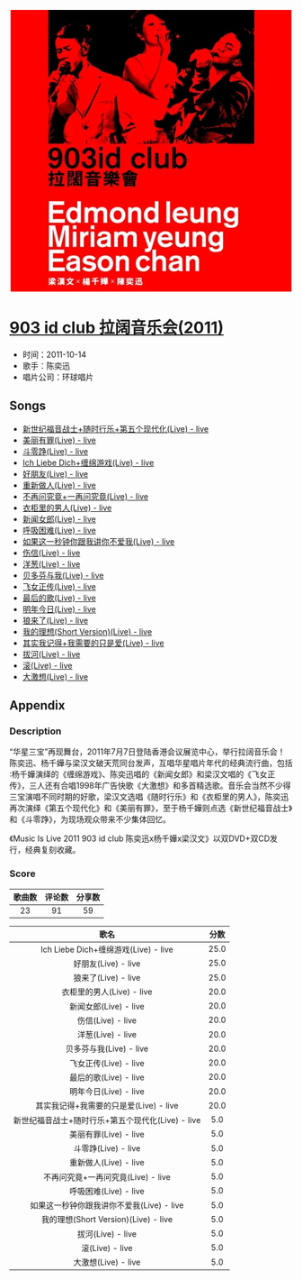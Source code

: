 <p align="center">
	<img src="imgs/_id_club_拉阔音乐会_.jpg" alt="album_img" />
</p>

# [903 id club 拉阔音乐会(2011)](https://music.163.com/album?id=6343)

* 时间：2011-10-14
* 歌手：陈奕迅
* 唱片公司：环球唱片
## Songs

* [新世纪福音战士+随时行乐+第五个现代化(Live) - live](songs/新世纪福音战士_随时行乐_第五个现代化_live_live_64163/README.md)
* [美丽有罪(Live) - live](songs/美丽有罪_live_live_64168/README.md)
* [斗零踭(Live) - live](songs/斗零踭_live_live_64173/README.md)
* [Ich Liebe Dich+缠绵游戏(Live) - live](songs/ich_liebe_dich_缠绵游戏_live_live_64178/README.md)
* [好朋友(Live) - live](songs/好朋友_live_live_64183/README.md)
* [重新做人(Live) - live](songs/重新做人_live_live_64187/README.md)
* [不再问究竟+一再问究竟(Live) - live](songs/不再问究竟_一再问究竟_live_live_64191/README.md)
* [衣柜里的男人(Live) - live](songs/衣柜里的男人_live_live_64194/README.md)
* [新闻女郎(Live) - live](songs/新闻女郎_live_live_64198/README.md)
* [呼吸困难(Live) - live](songs/呼吸困难_live_live_64202/README.md)
* [如果这一秒钟你跟我讲你不爱我(Live) - live](songs/如果这一秒钟你跟我讲你不爱我_live_live_64206/README.md)
* [伤信(Live) - live](songs/伤信_live_live_64213/README.md)
* [洋葱(Live) - live](songs/洋葱_live_live_64216/README.md)
* [贝多芬与我(Live) - live](songs/贝多芬与我_live_live_64221/README.md)
* [飞女正传(Live) - live](songs/飞女正传_live_live_64224/README.md)
* [最后的歌(Live) - live](songs/最后的歌_live_live_64226/README.md)
* [明年今日(Live) - live](songs/明年今日_live_live_64230/README.md)
* [狼来了(Live) - live](songs/狼来了_live_live_64233/README.md)
* [我的理想(Short Version)(Live) - live](songs/我的理想_short_version_live_live_64237/README.md)
* [其实我记得+我需要的只是爱(Live) - live](songs/其实我记得_我需要的只是爱_live_live_64240/README.md)
* [拔河(Live) - live](songs/拔河_live_live_64245/README.md)
* [滚(Live) - live](songs/滚_live_live_64249/README.md)
* [大激想(Live) - live](songs/大激想_live_live_64253/README.md)
## Appendix

### Description

“华星三宝”再现舞台，2011年7月7日登陆香港会议展览中心，举行拉阔音乐会！陈奕迅、杨千嬅与梁汉文破天荒同台发声，互唱华星唱片年代的经典流行曲，包括∶杨千嬅演绎的《缠绵游戏》、陈奕迅唱的《新闻女郎》和梁汉文唱的《飞女正传》，三人还有合唱1998年广告快歌《大激想》和多首精选歌。音乐会当然不少得三宝演唱不同时期的好歌，梁汉文选唱《随时行乐》和《衣柜里的男人》，陈奕迅再次演绎《第五个现代化》和《美丽有罪》，至于杨千嬅则点选《新世纪福音战士》和《斗零踭》，为现场观众带来不少集体回忆。

《Music Is Live 2011 903 id club 陈奕迅x杨千嬅x梁汉文》以双DVD+双CD发行，经典复刻收藏。

### Score

|歌曲数|评论数|分享数|
|:---:|:---:|:---:|
|23|91|59|

|歌名|分数|
|:---:|:---:|
|Ich Liebe Dich+缠绵游戏(Live) - live|25.0
|好朋友(Live) - live|25.0
|狼来了(Live) - live|25.0
|衣柜里的男人(Live) - live|20.0
|新闻女郎(Live) - live|20.0
|伤信(Live) - live|20.0
|洋葱(Live) - live|20.0
|贝多芬与我(Live) - live|20.0
|飞女正传(Live) - live|20.0
|最后的歌(Live) - live|20.0
|明年今日(Live) - live|20.0
|其实我记得+我需要的只是爱(Live) - live|20.0
|新世纪福音战士+随时行乐+第五个现代化(Live) - live|5.0
|美丽有罪(Live) - live|5.0
|斗零踭(Live) - live|5.0
|重新做人(Live) - live|5.0
|不再问究竟+一再问究竟(Live) - live|5.0
|呼吸困难(Live) - live|5.0
|如果这一秒钟你跟我讲你不爱我(Live) - live|5.0
|我的理想(Short Version)(Live) - live|5.0
|拔河(Live) - live|5.0
|滚(Live) - live|5.0
|大激想(Live) - live|5.0

